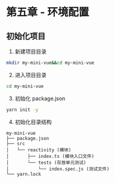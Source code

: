 <!--
 * @Author: Reiner
 * @Date: 2022-05-24 16:27:26
 * @LastEditors: Do not edit
 * @LastEditTime: 2022-05-26 21:57:58
 * @FilePath: \reiner-blog\docs\pages\posts\mini-vue_5.md
 * @Description: 第五章 - 环境配置
-->
# 第五章 - 环境配置

## 初始化项目

1. 新建项目目录
```bash
mkdir my-mini-vue&&cd my-mini-vue
```
2. 进入项目目录
```bash
cd my-mini-vue
```
3. 初始化 package.json
```bash
yarn init -y
```
4. 初始化目录结构
```
my-mini-vue
├── package.json
├── src
│   └── reactivity (模块)
│       ├── index.ts (模块入口文件)
│       └── tests (存放单元测试)
│           └── index.spec.js (测试文件)
└── yarn.lock
```